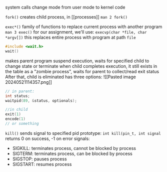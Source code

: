 
system calls change mode from user mode to kernel code

`fork()`
creates child process, in [[processes]]
`man 2 fork()`

`exec*()`
family of functions to replace current process with another program
`man 3 exec()`
for our assignment, we'll use:
`execvp(char *file, char *argv[])`
this replaces entire process with program at path `file`

```c
#include <wait.h>
wait()
```
makes parent program suspend execution, waits for specified child to change state or terminate
when child completes execution, it still exists in the table as a "zombie process", waits for parent to collect/read exit status
After that, child is eliminated
has three options: ![[Pasted image 20240521114357.png]]
```c
// in parent:
int status;
waitpid(89, &status, optionals);

//in child
exit(1)
encode(1)
// or something
```

`kill()`
sends signal to specified pid
prototype: `int kill(pin_t, int signal`
returns 0 on success, -1 on error
signals:
- SIGKILL: terminates process, cannot be blocked by process
- SIGTERM: terminates process, can be blocked by process
- SIGSTOP: pauses process
- SIGSTART: resumes process

